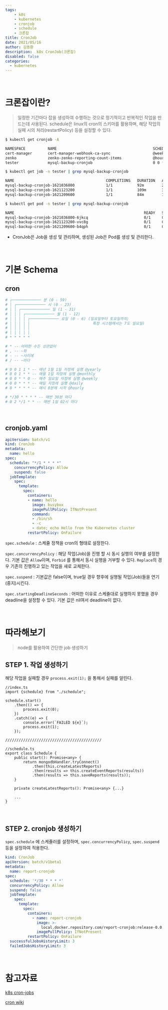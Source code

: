 ```yaml
---
tags: 
    - k8s
    - kubernetes
    - cronjob
    - schedule
    - 크론잡
title: CronJob
date: 2021/05/16
author: 김동환
description:  k8s CronJob(크론잡)
disabled: false
categories:
  - kubernetes
---
```


　
# 크론잡이란?

> 일정한 기간마다 잡을 생성하여 수행하는 것으로 정기적이고 반복적인 작업을 만드는데 사용된다. schedule은 linux의 cron의 스키마를 활용하며, 해당 작업의 실패 시의 처리(restartPolicy) 등을 설정할 수 있다.

```bash
$ kubectl get cronjob -A

NAMESPACE          NAME                                           SCHEDULE       SUSPEND   ACTIVE   LAST SCHEDULE   AGE
cert-manager       cert-manager-webhook-ca-sync                   @weekly        False     0        35h             2y110d
zenko              zenko-zenko-reporting-count-items              @hourly        False     0        52m             408d
tester             mysql-backup-cronjob                           0 0 * * *      False     0        11h             69d

$ kubectl get job -n tester | grep mysql-backup-cronjob

NAME                                         COMPLETIONS   DURATION   AGE
mysql-backup-cronjob-1621036800              1/1           92m        2d12h
mysql-backup-cronjob-1621123200              1/1           109m       36h
mysql-backup-cronjob-1621209600              1/1           84m        12h

$ kubectl get pod -n tester | grep mysql-backup-cronjob

NAME                                                          READY   STATUS             RESTARTS   AGE
mysql-backup-cronjob-1621036800-6jkcq                         0/1     Completed          0          2d12h
mysql-backup-cronjob-1621123200-vvc8g                         0/1     Completed          0          36h
mysql-backup-cronjob-1621209600-b4qph                         0/1     Completed          0          12h
```

- CronJob은 Job을 생성 및 관리하며, 생성된 Job은 Pod를 생성 및 관리한다.

　
# 기본 Schema

## cron

```bash
# ┌───────────── 분 (0 - 59)
# │ ┌───────────── 시 (0 - 23)
# │ │ ┌───────────── 일 (1 - 31)
# │ │ │ ┌───────────── 월 (1 - 12)
# │ │ │ │ ┌───────────── 요일 (0 - 6) (일요일부터 토요일까지;
# │ │ │ │ │                            특정 시스템에서는 7도 일요일)
# │ │ │ │ │
# │ │ │ │ │
# * * * * *

# * -- 어떠한 수든 상관없이
# , -- ~와
# - -- ~사이에
# / -- ~마다

# 0 0 1 1 * -- 매년 1월 1일 자정에 실행 @yearly
# 0 0 1 * * -- 매월 1일 자정에 실행 @monthly
# 0 0 * * 0 -- 매주 일요일 자정에 실행 @weekly
# 0 0 * * * -- 매일 자정에 실행 @daily
# 0 * * * * -- 매시 0분에 시작 @hourly

# */30 * * * * -- 매번 30분 마다
# 0 2 */1 * * -- 매번 1일 02시 마다
```

　
## cronjob.yaml

```yaml
apiVersion: batch/v1
kind: CronJob
metadata:
  name: hello
spec:
  schedule: "*/1 * * * *"
    concurrencyPolicy: Allow
    suspend: false
  jobTemplate:
    spec:
      template:
        spec:
          containers:
          - name: hello
            image: busybox
            imagePullPolicy: IfNotPresent
            command:
            - /bin/sh
            - -c
            - date; echo Hello from the Kubernetes cluster
          restartPolicy: OnFailure
```

`spec.schedule`
: 스케쥴 정책을 cron의 형태로 설정한다.

`spec.concurrencyPolicy` 
: 해당 작업(Job)을 진행 할 시 동시 실행의 여부를 설정한다. 기본 값은 `Allow`이며, `Forbid` 를 통해서 동시 실행을 거부할 수 있다. `Replace`의 경우 기존의 진행하고 있는 작업을 새로 교체한다.

`spec.suspend`
: 기본값은 false이며, true일 경우 향후에 실행될 작업(Job)들을 연기(중지)시킨다.

`spec.startingDeadlineSeconds`
: 어떠한 이유로 스케쥴대로 실행하지 못했을 경우 deadline을 설정할 수 있다. 기본 값은 nil여서 deadline이 없다.

　
# 따라해보기

> node를 활용하여 간단한 job 생성하기

## STEP 1. 작업 생성하기

해당 작업을 실패할 경우 `process.exit(1);` 을 통해서 실패를 알린다.

```tsx
//index.ts
import {schedule} from "./schedule";

schedule.start()
    .then(() => {
        process.exit(0);
    })
    .catch((e) => {
        console.error(`FAILED ${e}`);
        process.exit(1);
    });

///////////////////////////////////////////

//schedule.ts
export class Schedule {
    public start(): Promise<any> {
        return mongodbHandler.tryConnect()
            .then(this.createLatestReports)
            .then(results => this.createEventReports(results))
            .then(results => this.saveReports(results));
    }
	
	private createLatestReports(): Promise<any> {...}
	
	...
}
```

　
## STEP 2. cronjob 생성하기

`spec.schedule` 에 스케쥴러를 설정하며,  `spec.concurrencyPolicy`, `spec.suspend` 등을 설정하여 적용한다.

```yaml
kind: CronJob
apiVersion: batch/v1beta1
metadata:
  name: report-cronjob
spec:
  schedule: '*/30 * * * *'
  concurrencyPolicy: Allow
  suspend: false
  jobTemplate:
    spec:
      template:
        spec:
          containers:
            - name: report-cronjob
              image: >-
                local.docker.repository.com/report-cronjob:release-0.0.1
              imagePullPolicy: IfNotPresent
          restartPolicy: OnFailure
  successfulJobsHistoryLimit: 3
  failedJobsHistoryLimit: 3
```

　
# 참고자료

[k8s cron-jobs](https://kubernetes.io/ko/docs/concepts/workloads/controllers/cron-jobs/)

[cron wiki](https://en.wikipedia.org/wiki/Cron)